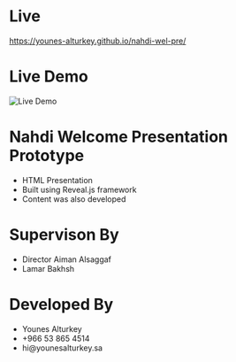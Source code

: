 # Live

https://younes-alturkey.github.io/nahdi-wel-pre/

# Live Demo

![Live Demo](https://github.com/younes-alturkey/nahdi-wel-pre/blob/gh-pages/demo.gif)

# Nahdi Welcome Presentation Prototype

<ul>
<li>HTML Presentation</li>
<li>Built using Reveal.js framework</li>
<li>Content was also developed</li>
</ul>

# Supervison By

<ul>
<li>Director Aiman Alsaggaf</li>
<li>Lamar Bakhsh</li>
</ul>

# Developed By

<ul>
<li>Younes Alturkey</li>
<li>+966 53 865 4514</li>
<li>hi@younesalturkey.sa</li>
</ul>
